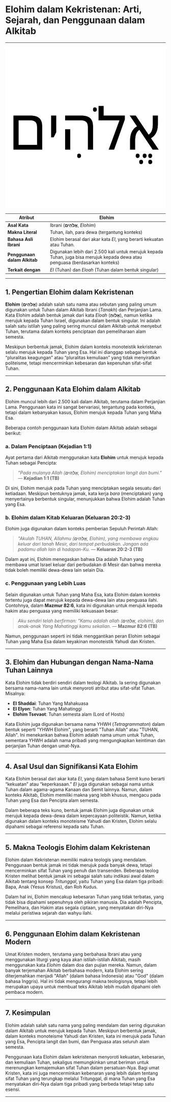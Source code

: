 # Elohim dalam Kekristenan: Arti, Sejarah, dan Penggunaan dalam Alkitab

---

![Elohim, nama Tuhan dalam Alkitab Ibrani dan Kristen](img/elohim.svg)


| **Atribut** | **Elohim** |
|---|---|
| **Asal Kata** | Ibrani (**אֱלֹהִים**, *Elohim*) |
| **Makna Literal** | Tuhan, ilah, para dewa (tergantung konteks) |
| **Bahasa Asli Ibrani** | Elohim berasal dari akar kata *El*, yang berarti kekuatan atau Tuhan. |
| **Penggunaan dalam Alkitab** | Digunakan lebih dari 2.500 kali untuk merujuk kepada Tuhan, juga bisa merujuk kepada dewa atau penguasa (berdasarkan konteks) |
| **Terkait dengan** | *El* (Tuhan) dan *Eloah* (Tuhan dalam bentuk singular) |

---

## 1. Pengertian Elohim dalam Kekristenan

**Elohim** (**אֱלֹהִים**) adalah salah satu nama atau sebutan yang paling umum digunakan untuk Tuhan dalam Alkitab Ibrani (*Tanakh*) dan Perjanjian Lama. Kata Elohim adalah bentuk jamak dari kata *Eloah* (**אֱלוֹהַּ**), namun ketika merujuk kepada Tuhan Israel, digunakan dalam bentuk singular. Ini adalah salah satu istilah yang paling sering muncul dalam Alkitab untuk menyebut Tuhan, terutama dalam konteks penciptaan dan pemeliharaan alam semesta.

Meskipun berbentuk jamak, Elohim dalam konteks monoteistik kekristenan selalu merujuk kepada Tuhan yang Esa. Hal ini dianggap sebagai bentuk “pluralitas keagungan” atau “pluralitas kemuliaan” yang tidak menyiratkan politeisme, tetapi mencerminkan kebesaran dan kepenuhan sifat-sifat Tuhan.

---

## 2. Penggunaan Kata Elohim dalam Alkitab

Elohim muncul lebih dari 2.500 kali dalam Alkitab, terutama dalam Perjanjian Lama. Penggunaan kata ini sangat bervariasi, tergantung pada konteks, tetapi dalam kebanyakan kasus, Elohim merujuk kepada Tuhan yang Maha Esa.

Beberapa contoh penggunaan kata Elohim dalam Alkitab adalah sebagai berikut:

### a. Dalam Penciptaan (Kejadian 1:1)

Ayat pertama dari Alkitab menggunakan kata **Elohim** untuk merujuk kepada Tuhan sebagai Pencipta:

> *"Pada mulanya Allah (**אֱלֹהִים**, Elohim) menciptakan langit dan bumi."*
> — **Kejadian 1:1 (TB)**

Di sini, Elohim merujuk pada Tuhan yang menciptakan segala sesuatu dari ketiadaan. Meskipun bentuknya jamak, kata kerja *bara* (menciptakan) yang menyertainya berbentuk singular, menunjukkan bahwa Elohim adalah Tuhan yang Esa.

### b. Elohim dalam Kitab Keluaran (Keluaran 20:2-3)

Elohim juga digunakan dalam konteks pemberian Sepuluh Perintah Allah:

> *"Akulah TUHAN, Allahmu (**אֱלֹהִים**, Elohim), yang membawa engkau keluar dari tanah Mesir, dari tempat perbudakan.*
*Jangan ada padamu allah lain di hadapan-Ku.*
> — **Keluaran 20:2-3 (TB)**

Dalam ayat ini, Elohim menegaskan bahwa Dia adalah Tuhan yang membawa umat Israel keluar dari perbudakan di Mesir dan bahwa mereka tidak boleh memiliki dewa-dewa lain selain Dia.

### c. Penggunaan yang Lebih Luas

Selain digunakan untuk Tuhan yang Maha Esa, kata Elohim dalam konteks tertentu juga dapat merujuk kepada dewa-dewa lain atau penguasa ilahi. Contohnya, dalam **Mazmur 82:6**, kata ini digunakan untuk merujuk kepada hakim atau penguasa yang memiliki kekuasaan besar:

> *Aku sendiri telah berfirman: "Kamu adalah allah (**אֱלֹהִים**, elohim), dan anak-anak Yang Mahatinggi kamu sekalian.*
> — **Mazmur 82:6 (TB)**

Namun, penggunaan seperti ini tidak menggantikan peran Elohim sebagai Tuhan yang Maha Esa dalam keyakinan monoteistik Yahudi dan Kristen.

---

## 3. Elohim dan Hubungan dengan Nama-Nama Tuhan Lainnya

Kata Elohim tidak berdiri sendiri dalam teologi Alkitab. Ia sering digunakan bersama nama-nama lain untuk menyoroti atribut atau sifat-sifat Tuhan. Misalnya:

- **El Shaddai**: Tuhan Yang Mahakuasa
- **El Elyon**: Tuhan Yang Mahatinggi
- **Elohim Tsevaot**: Tuhan semesta alam (Lord of Hosts)

Kata Elohim juga digunakan bersama nama YHWH (*Tetragrammaton*) dalam bentuk seperti "YHWH Elohim", yang berarti "Tuhan Allah" atau "TUHAN, Allah". Ini menekankan bahwa Elohim adalah nama umum untuk Tuhan, sementara YHWH adalah nama pribadi yang mengungkapkan keintiman dan perjanjian Tuhan dengan umat-Nya.

---

## 4. Asal Usul dan Signifikansi Kata Elohim

Kata Elohim berasal dari akar kata *El*, yang dalam bahasa Semit kuno berarti “kekuatan” atau “keperkasaan.” *El* juga digunakan sebagai nama untuk Tuhan dalam agama-agama Kanaan dan Semit lainnya. Namun, dalam konteks Alkitab, Elohim memiliki makna yang lebih khusus, mengacu pada Tuhan yang Esa dan Pencipta alam semesta.

Dalam beberapa teks kuno, bentuk jamak Elohim juga digunakan untuk merujuk kepada dewa-dewa dalam kepercayaan politeistik. Namun, ketika digunakan dalam konteks monoteisme Yahudi dan Kristen, Elohim selalu dipahami sebagai referensi kepada satu Tuhan.

---

## 5. Makna Teologis Elohim dalam Kekristenan

Elohim dalam Kekristenan memiliki makna teologis yang mendalam. Penggunaan bentuk jamak ini tidak merujuk pada banyak dewa, tetapi mencerminkan sifat Tuhan yang penuh dan transenden. Beberapa teolog Kristen melihat bentuk jamak ini sebagai salah satu indikasi awal dalam Alkitab tentang konsep *Tritunggal*, yaitu Tuhan yang Esa dalam tiga pribadi: Bapa, Anak (Yesus Kristus), dan Roh Kudus.

Dalam hal ini, Elohim mencakup kebesaran Tuhan yang tidak terbatas, yang tidak bisa dipahami sepenuhnya oleh pikiran manusia. Dia adalah Pencipta, Pemelihara, dan Hakim atas segala ciptaan, yang menyatakan diri-Nya melalui peristiwa sejarah dan wahyu ilahi.

---

## 6. Penggunaan Elohim dalam Kekristenan Modern

Umat Kristen modern, terutama yang berbahasa Ibrani atau yang menggunakan liturgi yang kaya akan istilah-istilah Alkitab, masih menggunakan kata *Elohim* dalam doa dan pujian mereka. Namun, dalam banyak terjemahan Alkitab berbahasa modern, kata Elohim sering diterjemahkan menjadi "Allah" (dalam bahasa Indonesia) atau "God" (dalam bahasa Inggris). Hal ini tidak mengurangi makna teologisnya, tetapi lebih merupakan upaya untuk membuat teks Alkitab lebih mudah dipahami oleh pembaca modern.

---

## 7. Kesimpulan

Elohim adalah salah satu nama yang paling mendalam dan sering digunakan dalam Alkitab untuk merujuk kepada Tuhan. Meskipun berbentuk jamak, dalam konteks monoteisme Yahudi dan Kristen, kata ini merujuk pada Tuhan yang Esa, Pencipta langit dan bumi, dan Penguasa atas seluruh alam semesta. 

Penggunaan kata Elohim dalam kekristenan menyoroti kekuatan, kebesaran, dan kemuliaan Tuhan, sekaligus memungkinkan umat beriman untuk merenungkan kemajemukan sifat Tuhan dalam persatuan-Nya. Bagi umat Kristen, kata ini juga mencerminkan kebenaran yang lebih dalam tentang sifat Tuhan yang terungkap melalui Tritunggal, di mana Tuhan yang Esa menyatakan diri-Nya dalam tiga pribadi yang berbeda tetapi tetap satu esensi.

---